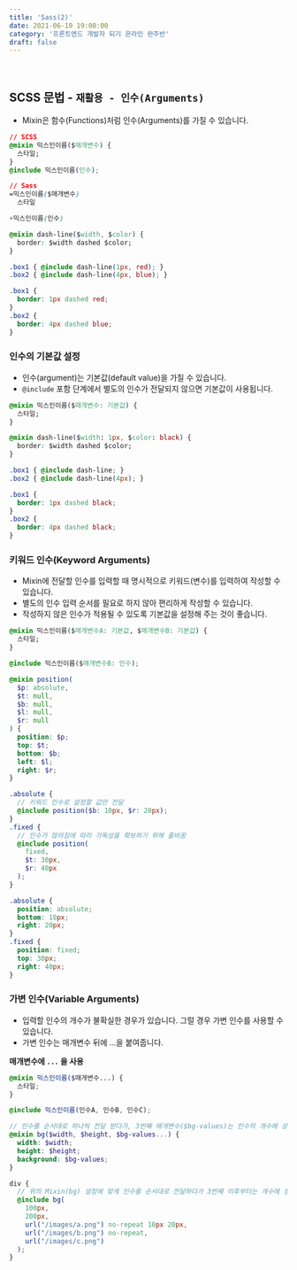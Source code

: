 ```yaml
---
title: 'Sass(2)'
date: 2021-06-10 19:00:00
category: '프론트엔드 개발자 되기 온라인 완주반'
draft: false
---
```


<br/>


## **SCSS 문법 - `재활용 - 인수(Arguments)`**
- Mixin은 함수(Functions)처럼 인수(Arguments)를 가질 수 있습니다.

```css
// SCSS
@mixin 믹스인이름($매개변수) {
  스타일;
}
@include 믹스인이름(인수);

// Sass
=믹스인이름($매개변수)
  스타일

+믹스인이름(인수)
```


```css
@mixin dash-line($width, $color) {
  border: $width dashed $color;
}

.box1 { @include dash-line(1px, red); }
.box2 { @include dash-line(4px, blue); }
```
```css
.box1 {
  border: 1px dashed red;
}
.box2 {
  border: 4px dashed blue;
}
```
### **인수의 기본값 설정**
- 인수(argument)는 기본값(default value)을 가질 수 있습니다.
- `@include` 포함 단계에서 별도의 인수가 전달되지 않으면 기본값이 사용됩니다.

```css
@mixin 믹스인이름($매개변수: 기본값) {
  스타일;
}
```
```css
@mixin dash-line($width: 1px, $color: black) {
  border: $width dashed $color;
}

.box1 { @include dash-line; }
.box2 { @include dash-line(4px); }
```
```css
.box1 {
  border: 1px dashed black;
}
.box2 {
  border: 4px dashed black;
}
```

### **키워드 인수(Keyword Arguments)**
- Mixin에 전달할 인수를 입력할 때 명시적으로 키워드(변수)를 입력하여 작성할 수 있습니다.
- 별도의 인수 입력 순서를 필요로 하지 않아 편리하게 작성할 수 있습니다.
- 작성하지 않은 인수가 적용될 수 있도록 기본값을 설정해 주는 것이 좋습니다.

```css
@mixin 믹스인이름($매개변수A: 기본값, $매개변수B: 기본값) {
  스타일;
}

@include 믹스인이름($매개변수B: 인수);
```
```scss
@mixin position(
  $p: absolute,
  $t: null,
  $b: null,
  $l: null,
  $r: null
) {
  position: $p;
  top: $t;
  bottom: $b;
  left: $l;
  right: $r;
}

.absolute {
  // 키워드 인수로 설정할 값만 전달
  @include position($b: 10px, $r: 20px);
}
.fixed {
  // 인수가 많아짐에 따라 가독성을 확보하기 위해 줄바꿈
  @include position(
    fixed,
    $t: 30px,
    $r: 40px
  );
}
```
```css
.absolute {
  position: absolute;
  bottom: 10px;
  right: 20px;
}
.fixed {
  position: fixed;
  top: 30px;
  right: 40px;
}
```

### **가변 인수(Variable Arguments)**
- 입력할 인수의 개수가 불확실한 경우가 있습니다. 그럴 경우 가변 인수를 사용할 수 있습니다.
- 가변 인수는 매개변수 뒤에 ...을 붙여줍니다.

**매개변수에 `...` 을 사용**
```scss
@mixin 믹스인이름($매개변수...) {
  스타일;
}

@include 믹스인이름(인수A, 인수B, 인수C);
```
```scss
// 인수를 순서대로 하나씩 전달 받다가, 3번째 매개변수($bg-values)는 인수의 개수에 상관없이 받음
@mixin bg($width, $height, $bg-values...) {
  width: $width;
  height: $height;
  background: $bg-values;
}

div {
  // 위의 Mixin(bg) 설정에 맞게 인수를 순서대로 전달하다가 3번째 이후부터는 개수에 상관없이 전달
  @include bg(
    100px,
    200px,
    url("/images/a.png") no-repeat 10px 20px,
    url("/images/b.png") no-repeat,
    url("/images/c.png")
  );
}
```